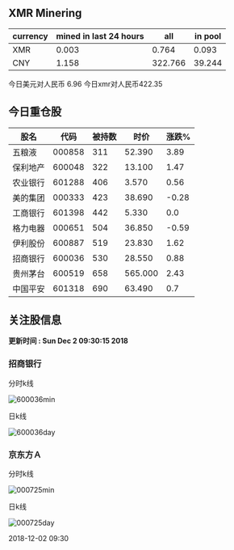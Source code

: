 ## XMR Minering

|currency|mined in last 24 hours|all|in pool|
|---|---|---|---|
|XMR|0.003|0.764|0.093|
|CNY|1.158|322.766|39.244|

今日美元对人民币 6.96	今日xmr对人民币422.35


## 今日重仓股 

|股名|代码|被持数|时价|涨跌%|
|---|---|---|---|---|
|五粮液|000858|311|52.390|3.89|
|保利地产|600048|322|13.100|1.47|
|农业银行|601288|406|3.570|0.56|
|美的集团|000333|423|38.690|-0.28|
|工商银行|601398|442|5.330|0.0|
|格力电器|000651|504|36.850|-0.59|
|伊利股份|600887|519|23.830|1.62|
|招商银行|600036|530|28.550|0.88|
|贵州茅台|600519|658|565.000|2.43|
|中国平安|601318|690|63.490|0.7|

## 关注股信息
**更新时间 : Sun Dec  2 09:30:15 2018**
### 招商银行 
分时k线

![600036min](http://image.sinajs.cn/newchart/min/n/sh600036.gif)

日k线

![600036day](http://image.sinajs.cn/newchart/daily/n/sh600036.gif)

### 京东方Ａ 
分时k线

![000725min](http://image.sinajs.cn/newchart/min/n/sz000725.gif)

日k线

![000725day](http://image.sinajs.cn/newchart/daily/n/sz000725.gif)

2018-12-02 09:30